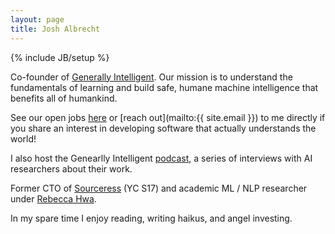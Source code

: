 ```yaml
---
layout: page
title: Josh Albrecht
---
```

{% include JB/setup %}

Co-founder of [Generally Intelligent](https://generallyintelligent.ai/). 
Our mission is to understand the fundamentals of learning and build safe, humane machine intelligence that benefits all of humankind.

See our open jobs [here](https://www.notion.so/Generally-Intelligent-Job-Board-62b9247c778447989ec8006951843ce8) or [reach out](mailto:{{ site.email }}) to me directly if you share an interest in developing software that actually understands the world!

I also host the Genearlly Intelligent [podcast](https://generallyintelligent.ai/), a series of interviews with AI researchers about their work.

Former CTO of [Sourceress](https://techcrunch.com/2017/11/07/sourceress-raises-3-5m-to-find-candidates-that-managers-want-without-realizing-it/) (YC S17) and academic ML / NLP researcher under [Rebecca Hwa](https://people.cs.pitt.edu/~hwa/).

In my spare time I enjoy reading, writing haikus, and angel investing.

